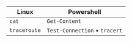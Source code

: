 
|Linux|Powershell|
|-----|-----|
|`cat`|`Get-Content`| 
|`traceroute`|`Test-Connection` • `tracert`|
